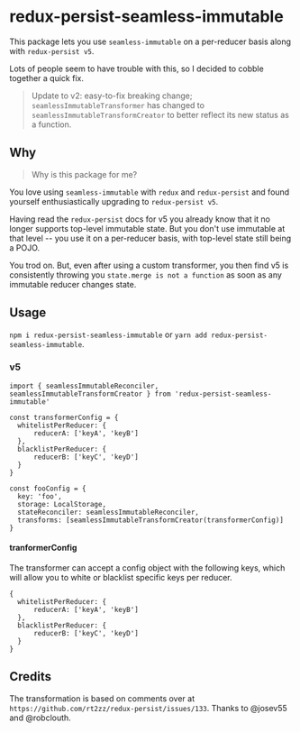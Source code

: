 # redux-persist-seamless-immutable

This package lets you use `seamless-immutable` on a per-reducer basis along with `redux-persist v5`.

Lots of people seem to have trouble with this, so I decided to cobble together a quick fix.

> Update to v2: easy-to-fix breaking change; `seamlessImmutableTransformer` has changed to `seamlessImmutableTransformCreator` to better reflect its new status as a function.

## Why

> Why is this package for me?

You love using `seamless-immutable` with `redux` and `redux-persist` and found yourself enthusiastically upgrading to `redux-persist v5`.

Having read the `redux-persist` docs for v5 you already know that it no longer supports top-level immutable state. But you don't use immutable at that level -- you use it on a per-reducer basis, with top-level state still being a POJO.

You trod on. But, even after using a custom transformer, you then find v5 is consistently throwing you `state.merge is not a function` as soon as any immutable reducer changes state.

## Usage

`npm i redux-persist-seamless-immutable` or `yarn add redux-persist-seamless-immutable`.

### v5

```
import { seamlessImmutableReconciler, seamlessImmutableTransformCreator } from 'redux-persist-seamless-immutable'

const transformerConfig = {
  whitelistPerReducer: {
      reducerA: ['keyA', 'keyB']
  },
  blacklistPerReducer: {
      reducerB: ['keyC', 'keyD']
  }
}

const fooConfig = {
  key: 'foo',
  storage: LocalStorage,
  stateReconciler: seamlessImmutableReconciler,
  transforms: [seamlessImmutableTransformCreator(transformerConfig)]
}
```

#### tranformerConfig
The transformer can accept a config object with the following keys, which will allow you to white or blacklist specific keys per reducer.
```
{
  whitelistPerReducer: {
      reducerA: ['keyA', 'keyB']
  },
  blacklistPerReducer: {
      reducerB: ['keyC', 'keyD']
  }
}
```

## Credits

The transformation is based on comments over at `https://github.com/rt2zz/redux-persist/issues/133`. Thanks to @josev55 and @robclouth.
